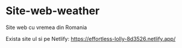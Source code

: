 # Site-web-weather
Site web cu vremea din Romania


Exista site ul si pe Netlify: https://effortless-lolly-8d3526.netlify.app/

